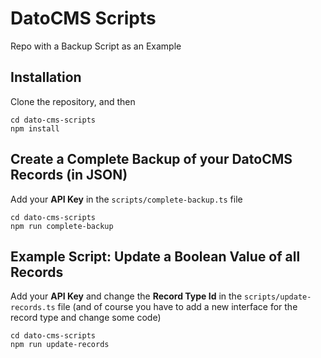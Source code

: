 # DatoCMS Scripts

Repo with a Backup Script as an Example

## Installation

Clone the repository, and then 

```
cd dato-cms-scripts
npm install
```

## Create a Complete Backup of your DatoCMS Records (in JSON)

Add your **API Key** in the `scripts/complete-backup.ts` file

```
cd dato-cms-scripts
npm run complete-backup
```

## Example Script: Update a Boolean Value of all Records

Add your **API Key** and change the **Record Type Id**  in the `scripts/update-records.ts` file
(and of course you have to add a new interface for the record type and change some code)

```
cd dato-cms-scripts
npm run update-records
```
